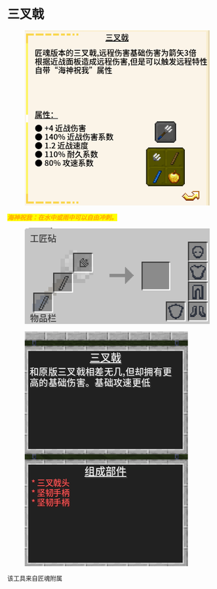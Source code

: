 # 三叉戟

<figure><img src="../../.gitbook/assets/屏幕截图 2025-03-03 184504.png" alt=""><figcaption></figcaption></figure>

_<mark style="color:orange;">**海神祝我：在水中或雨中可以自由冲刺。**</mark>_

<figure><img src="../../.gitbook/assets/屏幕截图 2025-03-03 185056.png" alt=""><figcaption></figcaption></figure>

<figure><img src="../../.gitbook/assets/屏幕截图 2025-03-03 185103.png" alt=""><figcaption></figcaption></figure>

该工具来自匠魂附属

